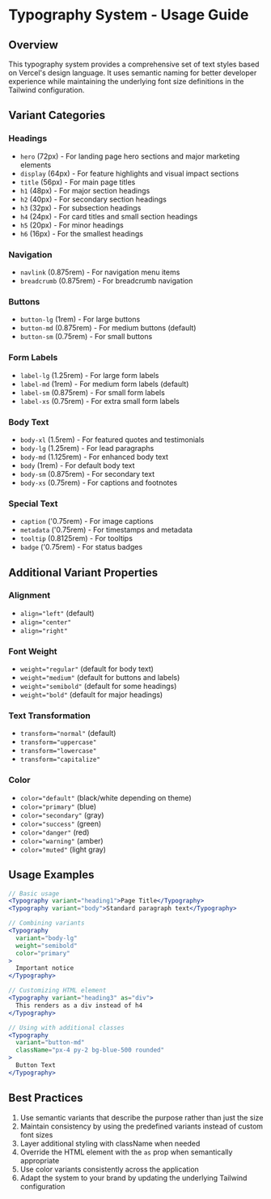 # Typography System - Usage Guide

## Overview

This typography system provides a comprehensive set of text styles based on Vercel's design language. It uses semantic naming for better developer experience while maintaining the underlying font size definitions in the Tailwind configuration.

## Variant Categories

### Headings

- `hero` (72px) - For landing page hero sections and major marketing elements
- `display` (64px) - For feature highlights and visual impact sections
- `title` (56px) - For main page titles
- `h1` (48px) - For major section headings
- `h2` (40px) - For secondary section headings
- `h3` (32px) - For subsection headings
- `h4` (24px) - For card titles and small section headings
- `h5` (20px) - For minor headings
- `h6` (16px) - For the smallest headings

### Navigation

- `navlink` (0.875rem) - For navigation menu items
- `breadcrumb` (0.875rem) - For breadcrumb navigation

### Buttons

- `button-lg` (1rem) - For large buttons
- `button-md` (0.875rem) - For medium buttons (default)
- `button-sm` (0.75rem) - For small buttons

### Form Labels

- `label-lg` (1.25rem) - For large form labels
- `label-md` (1rem) - For medium form labels (default)
- `label-sm` (0.875rem) - For small form labels
- `label-xs` (0.75rem) - For extra small form labels

### Body Text

- `body-xl` (1.5rem) - For featured quotes and testimonials
- `body-lg` (1.25rem) - For lead paragraphs
- `body-md` (1.125rem) - For enhanced body text
- `body` (1rem) - For default body text
- `body-sm` (0.875rem) - For secondary text
- `body-xs` (0.75rem) - For captions and footnotes

### Special Text

- `caption` ('0.75rem) - For image captions
- `metadata` ('0.75rem) - For timestamps and metadata
- `tooltip` (0.8125rem) - For tooltips
- `badge` ('0.75rem) - For status badges

## Additional Variant Properties

### Alignment

- `align="left"` (default)
- `align="center"`
- `align="right"`

### Font Weight

- `weight="regular"` (default for body text)
- `weight="medium"` (default for buttons and labels)
- `weight="semibold"` (default for some headings)
- `weight="bold"` (default for major headings)

### Text Transformation

- `transform="normal"` (default)
- `transform="uppercase"`
- `transform="lowercase"`
- `transform="capitalize"`

### Color

- `color="default"` (black/white depending on theme)
- `color="primary"` (blue)
- `color="secondary"` (gray)
- `color="success"` (green)
- `color="danger"` (red)
- `color="warning"` (amber)
- `color="muted"` (light gray)

## Usage Examples

```jsx
// Basic usage
<Typography variant="heading1">Page Title</Typography>
<Typography variant="body">Standard paragraph text</Typography>

// Combining variants
<Typography
  variant="body-lg"
  weight="semibold"
  color="primary"
>
  Important notice
</Typography>

// Customizing HTML element
<Typography variant="heading3" as="div">
  This renders as a div instead of h4
</Typography>

// Using with additional classes
<Typography
  variant="button-md"
  className="px-4 py-2 bg-blue-500 rounded"
>
  Button Text
</Typography>
```

## Best Practices

1. Use semantic variants that describe the purpose rather than just the size
2. Maintain consistency by using the predefined variants instead of custom font sizes
3. Layer additional styling with className when needed
4. Override the HTML element with the `as` prop when semantically appropriate
5. Use color variants consistently across the application
6. Adapt the system to your brand by updating the underlying Tailwind configuration
